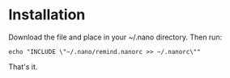 # Installation

Download the file and place in your ~/.nano directory. Then run:

``echo "INCLUDE \"~/.nano/remind.nanorc >> ~/.nanorc\""``

That's it.
